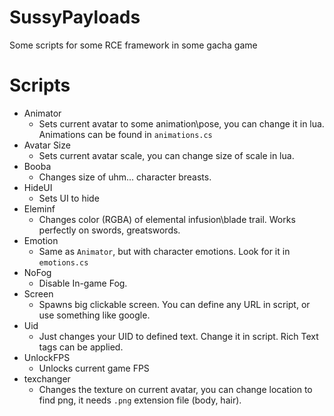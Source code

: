 # SussyPayloads
Some scripts for some RCE framework in some gacha game

# Scripts
* Animator
    * Sets current avatar to some animation\pose, you can change it in lua. Animations can be found in `animations.cs`
* Avatar Size
    * Sets current avatar scale, you can change size of scale in lua. 
* Booba
    * Changes size of uhm... character breasts.
* HideUI
    * Sets UI to hide
* Eleminf
    * Changes color (RGBA) of elemental infusion\blade trail. Works perfectly on swords, greatswords.
* Emotion
    * Same as `Animator`, but with character emotions. Look for it in `emotions.cs`
* NoFog
    * Disable In-game Fog.
* Screen
    * Spawns big clickable screen. You can define any URL in script, or use something like google.
* Uid
    * Just changes your UID to defined text. Change it in script. Rich Text tags can be applied.
* UnlockFPS
    * Unlocks current game FPS
* texchanger
    * Changes the texture on current avatar, you can change location to find png, it needs `.png` extension file (body, hair).
